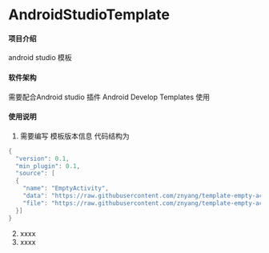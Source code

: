 # AndroidStudioTemplate

#### 项目介绍
android studio 模板

#### 软件架构
需要配合Android studio 插件 Android Develop Templates 使用

#### 使用说明
1. 需要编写 模板版本信息
代码结构为
```java
{
  "version": 0.1,
  "min_plugin": 0.1,
  "source": [
  {
    "name": "EmptyActivity",
    "data": "https://raw.githubusercontent.com/znyang/template-empty-activity/master/EmptyActivity/template.xml",
    "file": "https://raw.githubusercontent.com/znyang/template-empty-activity/master/EmptyActivity.rar"
  }]
}
```
2. xxxx
3. xxxx
